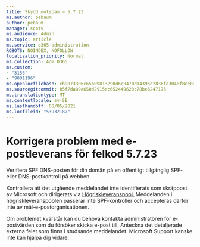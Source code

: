 ```yaml
---
title: Skydd motspam – 5.7.23
ms.author: pebaum
author: pebaum
manager: scotv
ms.audience: Admin
ms.topic: article
ms.service: o365-administration
ROBOTS: NOINDEX, NOFOLLOW
localization_priority: Normal
ms.collection: Adm_O365
ms.custom:
- "3156"
- "9001196"
ms.openlocfilehash: cb9073306c65b09813290d6c8470d14395d2836fa3048f8ce0ecb8b06e71a010
ms.sourcegitcommit: b5f7da89a650d2915dc652449623c78be6247175
ms.translationtype: MT
ms.contentlocale: sv-SE
ms.lasthandoff: 08/05/2021
ms.locfileid: "53932187"
---
```

# <a name="fix-email-delivery-issues-for-error-code-5723"></a>Korrigera problem med e-postleverans för felkod 5.7.23

Verifiera SPF DNS-posten för din domän på en offentligt tillgänglig SPF- eller DNS-postkontroll på webben.

Kontrollera att det utgående meddelandet inte identifierats som skräppost av Microsoft och dirigerats via [Högriskleveranspool.](https://docs.microsoft.com/microsoft-365/security/office-365-security/high-risk-delivery-pool-for-outbound-messages) Meddelanden i högriskleveranspoolen passerar inte SPF-kontroller och accepteras därför inte av mål-e-postorganisationen.

Om problemet kvarstår kan du behöva kontakta administratören för e-postvärden som du försöker skicka e-post till. Anteckna det detaljerade externa felet som finns i studsande meddelandet. Microsoft Support kanske inte kan hjälpa dig vidare.
